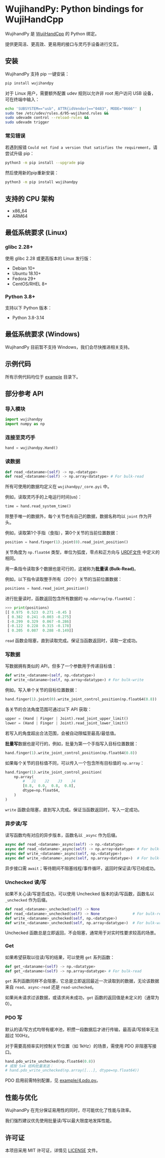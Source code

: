 # WujihandPy: Python bindings for WujiHandCpp

WujihandPy 是 [WujiHandCpp](https://github.com/Wuji-Technology-Co-Ltd/wujihandcpp) 的 Python 绑定。

提供更简洁、更高效、更易用的接口与灵巧手设备进行交互。

## 安装

WujihandPy 支持 pip 一键安装：

```bash
pip install wujihandpy
```

对于 Linux 用户，需要额外配置 udev 规则以允许非 root 用户访问 USB 设备，可在终端中输入：

```bash
echo 'SUBSYSTEM=="usb", ATTR{idVendor}=="0483", MODE="0666"' |
sudo tee /etc/udev/rules.d/95-wujihand.rules &&
sudo udevadm control --reload-rules &&
sudo udevadm trigger
```

### 常见错误

若遇到报错 `Could not find a version that satisfies the requirement`，请尝试升级 pip：

```bash
python3 -m pip install --upgrade pip
```

然后使用新的pip重新安装：

```bash
python3 -m pip install wujihandpy
```

## 支持的 CPU 架构

- x86_64
- ARM64

## 最低系统要求 (Linux)

### glibc 2.28+

使用 glibc 2.28 或更高版本的 Linux 发行版：
- Debian 10+
- Ubuntu 18.10+
- Fedora 29+
- CentOS/RHEL 8+

### Python 3.8+

支持以下 Python 版本：

- Python 3.8-3.14

## 最低系统要求 (Windows)

WujihandPy 目前暂不支持 Windows，我们会尽快推进相关支持。

## 示例代码

所有示例代码均位于 [example](example) 目录下。

## 部分参考 API

### 导入模块

```python
import wujihandpy
import numpy as np
```

### 连接至灵巧手

```python
hand = wujihandpy.Hand()
```

### 读数据

```python
def read_<dataname>(self) -> np.<datatype>
def read_<dataname>(self) -> np.array<datatype> # For bulk-read
```

所有可使用的数据均定义在 `wujihandpy/_core.pyi` 中。

例如，读取灵巧手的上电运行时间(us)：

```python
time = hand.read_system_time()
```

除整手唯一的数据外，每个关节也有自己的数据，数据名称均以 `joint` 作为开头。

例如，读取第1个手指（食指），第0个关节的当前位置数据：

```python
position = hand.finger(1).joint(0).read_joint_position()
```

关节角度为 `np.float64` 类型，单位为弧度，零点和正方向与 [URDF文件](https://github.com/Wuji-Technology-Co-Ltd/wujihand-urdf) 中定义的相同。

用一条指令读取多个数据也是可行的，这被称为**批量读 (Bulk-Read)**。

例如，以下指令读取整手所有（20个）关节的当前位置数据：

```python
positions = hand.read_joint_position()
```

进行批量读时，函数返回包含所有数据的 `np.ndarray[np.float64]`：

```python
>>> print(positions)
[[ 0.975  0.523  0.271 -0.45 ]
 [ 0.382  0.241 -0.003 -0.275]
 [-0.299  0.329  0.067 -0.286]
 [-0.122  0.228  0.315 -0.178]
 [ 0.205  0.087  0.288 -0.149]]
```

`read` 函数会阻塞，直到读取完成。保证当函数返回时，读取一定成功。

### 写数据

写数据拥有类似的 API，但多了一个参数用于传递目标值：

```python
def write_<dataname>(self, np.<datatype>)
def write_<dataname>(self, np.array<datatype>) # For bulk-write
```

例如，写入单个关节的目标位置数据：

```python
hand.finger(1).joint(0).write_joint_control_position(np.float64(0.8))
```

各关节的合法角度范围可通过以下 API 获取：

```python
upper = (Hand | Finger | Joint).read_joint_upper_limit()
lower = (Hand | Finger | Joint).read_joint_lower_limit()
```

若写入的角度超出合法范围，会被自动限幅至最高/最低值。

**批量写**数据也是可行的，例如，批量为第一个手指写入目标位置数据：

```python
hand.finger(1).write_joint_control_position(np.float64(0.8))
```

如果每个关节的目标值不同，可以传入一个包含所有目标值的 `np.array`：

```python
hand.finger(1).write_joint_control_position(
    np.array(
        #   J1    J2    J3    J4
        [0.8,  0.0,  0.8,  0.8],
        dtype=np.float64,
    )
)
```

`write` 函数会阻塞，直到写入完成。保证当函数返回时，写入一定成功。

### 异步读/写

读写函数均有对应的异步版本，函数名以 `_async` 作为后缀。

``` python
async def read_<dataname>_async(self) -> np.<datatype>
async def read_<dataname>_async(self) -> np.array<datatype> # For bulk-read
async def write_<dataname>_async(self, np.<datatype>)
async def write_<dataname>_async(self, np.array<datatype>)  # For bulk-write
```

异步接口需 `await`；等待期间不阻塞线程/事件循环，返回时保证读/写已经成功。

### Unchecked 读/写

如果不关心读/写是否成功，可以使用 Unchecked 版本的读/写函数，函数名以 `_unchecked` 作为后缀。

```python
def read_<dataname>_unchecked(self) -> None
def read_<dataname>_unchecked(self) -> None               # For bulk-read
def write_<dataname>_unchecked(self, np.<datatype>)
def write_<dataname>_unchecked(self, np.array<datatype>)  # For bulk-write
```

Unchecked 函数总是立即返回，不会阻塞，通常用于对实时性要求较高的场景。

### Get

如果希望获取以往读/写的结果，可以使用 `get` 系列函数：

```python
def get_<dataname>(self) -> np.<datatype>
def get_<dataname>(self) -> np.array<datatype> # For bulk-read
```

`get` 系列函数同样不会阻塞，它总是立即返回最近一次读取到的数据，无论该数据来自 `read`、`async-read` 还是 `read-unchecked`。 

如果尚未请求过该数据，或请求尚未成功，`get` 函数的返回值是未定义的（通常为0）。

### PDO 写

默认的读/写方式均带有缓冲池，积攒一段数据后才进行传输，最高读/写频率无法超过 100Hz。

对于需要高频率实时控制关节位置（如 1kHz）的场景，需使用 PDO 非阻塞写接口。

```python
hand.pdo_write_unchecked(np.float64(0.8))
# 或按 5x4 结构批量发送：
# hand.pdo_write_unchecked(np.array([...], dtype=np.float64))
```

PDO 启用前需特别配置，见 [example/4.pdo.py](example/4.pdo.py)。

## 性能与优化

WujihandPy 在充分保证易用性的同时，尽可能优化了性能与效率。

我们强烈建议优先使用批量读/写以最大限度地发挥性能。

## 许可证

本项目采用 MIT 许可证，详情见 [LICENSE](LICENSE) 文件。
